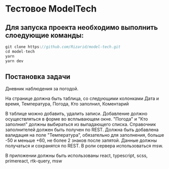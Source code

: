 # Тестовое ModelTech 

## Для запуска проекта необходимо выполнить слоедующие команды:

```js
git clone https://github.com/Rizarid/model-tech.git
cd model-tech
yarn
yarn dev
```

## Постановка задачи

Дневник наблюдения за погодой.

На странице должна быть таблица, со следующими колонками
Дата и время, Температура, Погода, Кто заполнил, Коментарий

В таблице можно добавить, удалить записи.
Добавление должно осуществляться в форме во всплывающем окне.
"Погода" и "Кто заполнил" должны выбираться из выпадающего списка.
Справочник заполнителей должен быть получен по REST.
Должна быть добавлена валидация на поле "Температура", обязательно для заполнения, больше -50 и меньше +60, не более 2 знаков после запятой.
Данные должны получаться и сохранятся по REST. В роли сервера использоваться msw.

В приложении должны быть использованы
react, typescript, scss, primereact, rtk-query, msw

